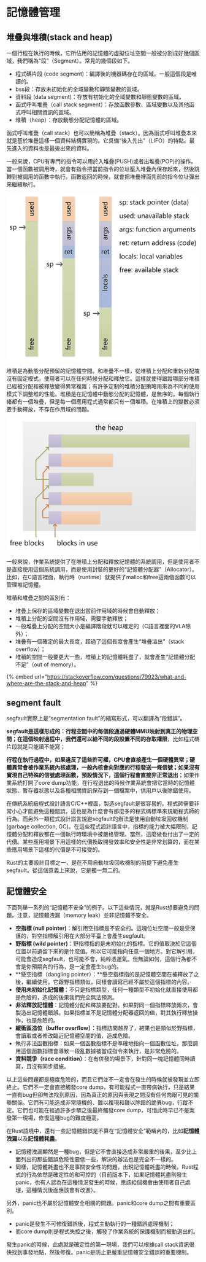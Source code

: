 # 記憶體管理

## 堆疊與堆積(stack and heap)

一個行程在執行的時候，它所佔用的記憶體的虛擬位址空間一般被分割成好幾個區域，我們稱為“段”（Segment）。常見的幾個段如下。

* 程式碼片段 (code segment)：編譯後的機器碼存在的區域。一般這個段是唯讀的。
* bss段：存放未初始化的全域變數和靜態變數的區域。
* 資料段 (data segment)：存放有初始化的全域變數和靜態變數的區域。
* 函式呼叫堆疊（call stack segment）：存放函數參數、區域變數以及其他函式呼叫相關資訊的區域。
* 堆積（heap）：存放動態分配記憶體的區域。

函式呼叫堆疊（call stack）也可以簡稱為堆疊（stack）。因為函式呼叫堆疊本來就是基於堆疊這樣一個資料結構實現的。它具備“後入先出”（LIFO）的特點。最先進入的資料也是最後出來的資料。

一般來說，CPU有專門的指令可以用於入堆疊(PUSH)或者出堆疊(POP)的操作。當一個函數被調用時，就會有指令把當前指令的位址壓入堆疊內保存起來，然後跳轉到被調用的函數中執行。函數返回的時候，就會把堆疊裡面先前的指令位址彈出來繼續執行。

![記憶體中的堆疊](../../.gitbook/assets/stack-min.png)

堆積是為動態分配預留的記憶體空間。和堆疊不一樣，從堆積上分配和重新分配塊沒有固定模式，使用者可以在任何時候分配和釋放它。這樣就使得跟蹤哪部分堆積已經被分配和被釋放變得異常複雜；有許多定制的堆積分配策略用來為不同的使用模式下調整堆的性能。堆積是在記憶體中動態分配的記憶體，是無序的。每個執行緒都有一個堆疊，但是每一個應用程式通常都只有一個堆積。在堆積上的變數必須要手動釋放，不存在作用域的問題。

![記憶體中的堆積](../../.gitbook/assets/heap-min.png)

一般來說，作業系統提供了在堆積上分配和釋放記憶體的系統調用，但是使用者不是直接使用這個系統調用，而是使用封裝的更好的“記憶體分配器”（Allocator）。比如，在C語言裡面，執行時（runtime）就提供了malloc和free這兩個函數可以管理堆記憶體。

堆積和堆疊之間的區別有：

* 堆疊上保存的區域變數在退出當前作用域的時候會自動釋放；
* 堆積上分配的空間沒有作用域，需要手動釋放；
* 一般堆疊上分配的空間大小是編譯階段就可以確定的（C語言裡面的VLA除外）；
* 堆疊有一個確定的最大長度，超過了這個長度會產生“堆疊溢出”（stack overflow）；
* 堆積的空間一般要更大一些，堆積上的記憶體耗盡了，就會產生“記憶體分配不足”（out of memory）。

{% embed url="https://stackoverflow.com/questions/79923/what-and-where-are-the-stack-and-heap" %}

## segment fault

segfault實際上是“segmentation fault”的縮寫形式，可以翻譯為“段錯誤”。

**segfault是這樣形成的：行程空間中的每個段通過硬體MMU映射到真正的物理空間；在這個映射過程中，我們還可以給不同的段設置不同的存取權限**，比如程式碼片段就是只能讀不能寫；

**行程在執行過程中，如果違反了這些許可權，CPU會直接產生一個硬體異常；硬體異常會被作業系統內核處理，一般內核會向對應的行程發送一條信號；如果沒有實現自己特殊的信號處理函數，預設情況下，這個行程會直接非正常退出**；如果作業系統打開了core dump功能，在行程退出的時候作業系統會把它當時的記憶體狀態、暫存器狀態以及各種相關資訊保存到一個檔案中，供用戶以後除錯使用。

在傳統系統級程式設計語言C/C++裡面，製造segfault是很容易的。程式師需要非常小心才能避免這種錯誤，這也是為什麼會有那麼多的程式碼標準來規範程式師的行為。而另外一類程式設計語言規避segfault的辦法是使用自動垃圾回收機制(garbage collection, GC)。在這些程式設計語言中，指標的能力被大幅限制，記憶體分配和釋放都在一個執行時環境中被嚴格管理。當然，這麼做也付出了一定的代價。某些應用場景下用這樣的代價換取開發效率和安全性是非常划算的，而在某些應用場景下這樣的代價是不可接受的。

Rust的主要設計目標之一，是在不用自動垃圾回收機制的前提下避免產生segfault。從這個意義上來說，它是獨一無二的。

## 記憶體安全

下面列舉一系列的“記憶體不安全”的例子。以下這些情況，就是Rust想要避免的問題。注意，記憶體洩漏（memory leak）並非記憶體不安全。

* **空指標 (null pointer)**：解引用空指標是不安全的。這塊位址空間一般是受保護的，對空指標解引用在大部分平臺上會產生segfault。
* **野指標 (wild pointer)**：野指標指的是未初始化的指標。它的值取決於它這個位置以前遺留下來的是什麼值。所以它可能指向任意一個地方。對它解引用，可能會造成segfault，也可能不會，純粹憑運氣。但無論如何，這個行為都不會是你預期內的行為，是一定會產生bug的。
* **懸空指標（dangling pointer）：**懸空指標指的是記憶體空間在被釋放了之後，繼續使用。它跟野指標類似，同樣會讀寫已經不屬於這個指標的內容。·
* **使用未初始化記憶體**：不只是指標類型，任何一種類型不初始化就直接使用都是危險的，造成的後果我們完全無法預測。
* **非法釋放記憶體**：記憶體分配和釋放要配對。如果對同一個指標釋放兩次，會製造出記憶體錯誤。如果指標並不是記憶體分配器返回的值，對其執行釋放操作，也是危險的。
* **緩衝區溢位（buffer overflow）**：指標訪問越界了，結果也是類似於野指標，會讀取或者修改臨近記憶體空間的值，造成危險。
* 執行非法函數指標：如果一個函數指標不是準確地指向一個函數位址，那麼調用這個函數指標會導致一段亂數據被當成指令來執行，是非常危險的。
* **資料競爭（race condition）**：在有併發的場景下，針對同一塊記憶體同時讀寫，且沒有同步措施。

以上這些問題都是極度危險的，而且它們並不一定會在發生的時候就被發現並立即終止。它們不一定會直接觸發core dump，有可能程式一直帶病執行，只是結果一直有bug但卻無法找到原因，因為真正的原因與表現之間沒有任何肉眼可見的關聯關係。它們有可能造成非常隨機的、難以複現和難以除錯的詭異bug，行蹤不定。它們也可能在經過許多步驟之後最終觸發core dump，可惜此時早已不是案發第一現場，修復這種bug的難度極高。

在Rust語境中，還有一些記憶體錯誤是不算在“記憶體安全”範疇內的，比如**記憶體洩漏**以及**記憶體耗盡**。

* 記憶體洩漏顯然是一種bug，但是它不會直接造成非常嚴重的後果，至少比上面列出的那些錯誤危險性要低一些，解決的辦法也是完全不一樣的。
* 同樣，記憶體耗盡也不是事關安全性的問題，出現記憶體耗盡的時候，Rust程式的行為依然是確定性的和可控的（目前版本下，如果記憶體耗盡則發生panic，也有人認為在這種情況發生的時候，應該給個機會由使用者自己處理，這種情況後面應該會有改進）。

另外，panic也不屬於記憶體安全相關的問題。panic和core dump之間有重要區別。

* panic是發生不可修復錯誤後，程式主動執行的一種錯誤處理機制；
* 而core dump則是程式失控之後，觸發了作業系統的保護機制而被動退出的。

發生panic的時候，此處就是確定性的第一現場，我們可以根據call stack資訊很快找到事發地點，然後修復。panic是防止更嚴重記憶體安全錯誤的重要機制。
